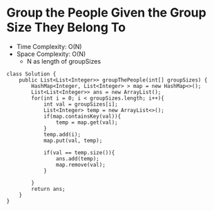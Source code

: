 # Group the People Given the Group Size They Belong To

- Time Complexity: O(N)
- Space Complexity: O(N)
  - N as length of groupSizes

```
class Solution {
    public List<List<Integer>> groupThePeople(int[] groupSizes) {
        HashMap<Integer, List<Integer> > map = new HashMap<>();
        List<List<Integer>> ans = new ArrayList();
        for(int i = 0; i < groupSizes.length; i++){
            int val = groupSizes[i];
            List<Integer> temp = new ArrayList<>();
            if(map.containsKey(val)){
                temp = map.get(val);
            }
            temp.add(i);
            map.put(val, temp);

            if(val == temp.size()){
                ans.add(temp);
                map.remove(val);
            }

        }
        return ans;
    }
}
```
